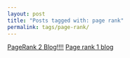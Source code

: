 ```yaml
---
layout: post
title: "Posts tagged with: page rank"
permalink: tags/page-rank/
---
```

[PageRank 2 Blog!!!!](/2012/05/pagerank-2-blog)
[Page rank 1 blog](/2012/02/page-rank-1-blog)
